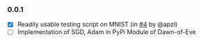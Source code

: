 ### 0.0.1

- [x] Readily usable testing script on MNIST (in [#4](https://github.com/bhavnicksm/dawn-of-eve/pull/4) by @apzl)
- [ ] Implementation of SGD, Adam in PyPi Module of Dawn-of-Eve
